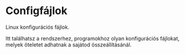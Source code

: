 # Configfájlok
Linux konfigurációs fájlok. 

Itt találhatsz a rendszerhez, programokhoz olyan konfigurációs fájlokat, melyek öteletet adhatnak a sajátod összeállításánál.
